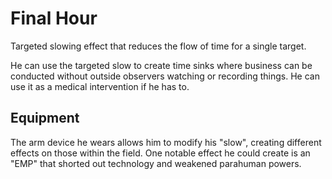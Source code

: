 # Final Hour
Targeted slowing effect that reduces the flow of time for a single target.

He can use the targeted slow to create time sinks where business can be conducted without outside observers watching or recording things. He can use it as a medical intervention if he has to.

## Equipment
The arm device he wears allows him to modify his "slow", creating different effects on those within the field. One notable effect he could create is an "EMP" that shorted out technology and weakened parahuman powers.
